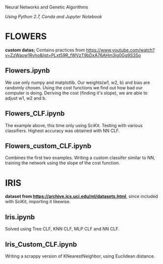 Neural Networks and Genetic Algorithms

_Using Python 2.7, Conda and Jupyter Notebook_



# FLOWERS

**custom datas;** Contains practices from https://www.youtube.com/watch?v=ZzWaow1Rvho&list=PLxt59R_fWVzT9bDxA76AHm3ig0Gg9S3So

Flowers.ipynb
--------------------------------
We use only numpy and matplotlib. 
Our weights(w1, w2, b) and bias are randomly chosen.
Using the cost functions we find out how bad our computer is doing.
Deriving the cost (finding it's slope), we are able to adjust w1, w2 and b.

Flowers_CLF.ipynb
--------------------------------
The example above, this time only using SciKit.
Testing with various classifiers. Highest accuracy was obtained with NN CLF.

Flowers_custom_CLF.ipynb
--------------------------------
Combines the first two examples. Writing a custom classifer similar to NN, 
training the network using the slope of the cost function.




# IRIS
**dataset from https://archive.ics.uci.edu/ml/datasets.html**, since included with SciKit, importing it likewise.

Iris.ipynb
--------------------------------
Solved using Tree CLF, KNN CLF, MLP CLF and NN CLF.

Iris_Custom_CLF.ipynb
--------------------------------
Writing a scrappy version of KNearestNeighbor, using Euclidean distance.

